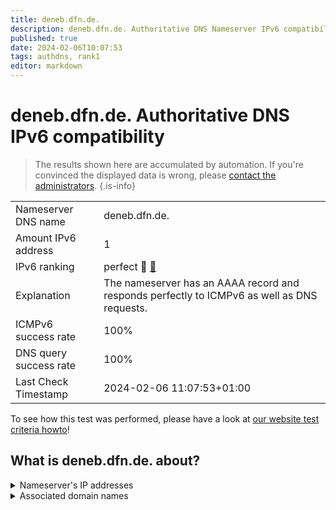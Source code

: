 ```yaml
---
title: deneb.dfn.de.
description: deneb.dfn.de. Authoritative DNS Nameserver IPv6 compatibility
published: true
date: 2024-02-06T10:07:53
tags: authdns, rank1
editor: markdown
---
```


# deneb.dfn.de. Authoritative DNS IPv6 compatibility

> The results shown here are accumulated by automation. If you're convinced the displayed data is wrong, please [contact the administrators](/howto/chat). 
{.is-info}




|   |   |
| - | - |
| Nameserver DNS name | deneb.dfn.de.
| Amount IPv6 address | 1
| IPv6 ranking | perfect :1st_place_medal: [🔗](/howto/ranking) |
| Explanation | The nameserver has an AAAA record and responds perfectly to ICMPv6 as well as DNS requests. |
| ICMPv6 success rate | 100%|
| DNS query success rate | 100% |
| Last Check Timestamp | 2024-02-06 11:07:53+01:00 |

To see how this test was performed, please have a look at [our website test criteria howto](/howto/testcriteria/authdns)!


## What is deneb.dfn.de. about?




<details>
<summary>Nameserver's IP addresses</summary>

2001:638:800:1::9

</details>



<details>
<summary>Associated domain names</summary>

www.niedersachsen.de

</details>
